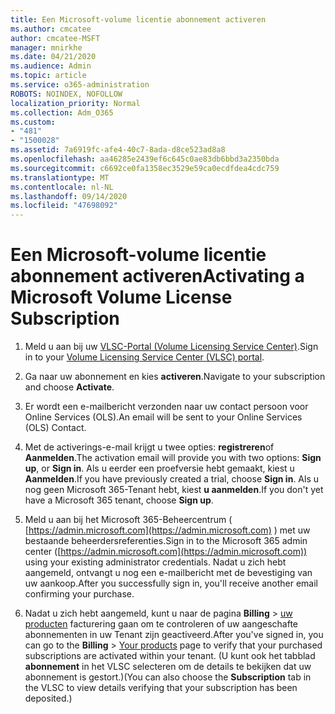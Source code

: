 ```yaml
---
title: Een Microsoft-volume licentie abonnement activeren
ms.author: cmcatee
author: cmcatee-MSFT
manager: mnirkhe
ms.date: 04/21/2020
ms.audience: Admin
ms.topic: article
ms.service: o365-administration
ROBOTS: NOINDEX, NOFOLLOW
localization_priority: Normal
ms.collection: Adm_O365
ms.custom:
- "481"
- "1500028"
ms.assetid: 7a6919fc-afe4-40c7-8ada-d8ce523ad8a8
ms.openlocfilehash: aa46285e2439ef6c645c0ae83db6bbd3a2350bda
ms.sourcegitcommit: c6692ce0fa1358ec3529e59ca0ecdfdea4cdc759
ms.translationtype: MT
ms.contentlocale: nl-NL
ms.lasthandoff: 09/14/2020
ms.locfileid: "47698092"
---
```

# <a name="activating-a-microsoft-volume-license-subscription"></a><span data-ttu-id="e614a-102">Een Microsoft-volume licentie abonnement activeren</span><span class="sxs-lookup"><span data-stu-id="e614a-102">Activating a Microsoft Volume License Subscription</span></span>

1. <span data-ttu-id="e614a-103">Meld u aan bij uw [VLSC-Portal (Volume Licensing Service Center)](https://go.microsoft.com/fwlink/p/?LinkId=329762).</span><span class="sxs-lookup"><span data-stu-id="e614a-103">Sign in to your [Volume Licensing Service Center (VLSC) portal](https://go.microsoft.com/fwlink/p/?LinkId=329762).</span></span>

2. <span data-ttu-id="e614a-104">Ga naar uw abonnement en kies **activeren**.</span><span class="sxs-lookup"><span data-stu-id="e614a-104">Navigate to your subscription and choose **Activate**.</span></span>

3. <span data-ttu-id="e614a-105">Er wordt een e-mailbericht verzonden naar uw contact persoon voor Online Services (OLS).</span><span class="sxs-lookup"><span data-stu-id="e614a-105">An email will be sent to your Online Services (OLS) Contact.</span></span>

4. <span data-ttu-id="e614a-106">Met de activerings-e-mail krijgt u twee opties: **registreren**of **Aanmelden**.</span><span class="sxs-lookup"><span data-stu-id="e614a-106">The activation email will provide you with two options: **Sign up**, or **Sign in**.</span></span> <span data-ttu-id="e614a-107">Als u eerder een proefversie hebt gemaakt, kiest u **Aanmelden**.</span><span class="sxs-lookup"><span data-stu-id="e614a-107">If you have previously created a trial, choose **Sign in**.</span></span> <span data-ttu-id="e614a-108">Als u nog geen Microsoft 365-Tenant hebt, kiest **u aanmelden**.</span><span class="sxs-lookup"><span data-stu-id="e614a-108">If you don't yet have a Microsoft 365 tenant, choose **Sign up**.</span></span>

5. <span data-ttu-id="e614a-109">Meld u aan bij het Microsoft 365-Beheercentrum ( [https://admin.microsoft.com](https://admin.microsoft.com) ) met uw bestaande beheerdersreferenties.</span><span class="sxs-lookup"><span data-stu-id="e614a-109">Sign in to the Microsoft 365 admin center ([https://admin.microsoft.com](https://admin.microsoft.com)) using your existing administrator credentials.</span></span> <span data-ttu-id="e614a-110">Nadat u zich hebt aangemeld, ontvangt u nog een e-mailbericht met de bevestiging van uw aankoop.</span><span class="sxs-lookup"><span data-stu-id="e614a-110">After you successfully sign in, you'll receive another email confirming your purchase.</span></span>

6. <span data-ttu-id="e614a-111">Nadat u zich hebt aangemeld, kunt u naar de pagina **Billing** \> [uw producten](https://go.microsoft.com/fwlink/p/?linkid=842054) facturering gaan om te controleren of uw aangeschafte abonnementen in uw Tenant zijn geactiveerd.</span><span class="sxs-lookup"><span data-stu-id="e614a-111">After you've signed in, you can go to the **Billing** \> [Your products](https://go.microsoft.com/fwlink/p/?linkid=842054) page to verify that your purchased subscriptions are activated within your tenant.</span></span> <span data-ttu-id="e614a-112">(U kunt ook het tabblad **abonnement** in het VLSC selecteren om de details te bekijken dat uw abonnement is gestort.)</span><span class="sxs-lookup"><span data-stu-id="e614a-112">(You can also choose the **Subscription** tab in the VLSC to view details verifying that your subscription has been deposited.)</span></span>
